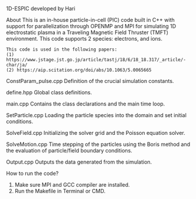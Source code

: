 1D-ESPIC developed by Hari

About
    This is an in-house particle-in-cell (PIC) code built in C++ with support for parallelization through     OPENMP and MPI for simulating 1D         electrostatic plasma in a Traveling Magnetic Field Thruster (TMFT) environment. This code supports 2 species: electrons, and ions.

    This code is used in the following papers:
    (1) https://www.jstage.jst.go.jp/article/tastj/18/6/18_18.317/_article/-char/ja/
    (2) https://aip.scitation.org/doi/abs/10.1063/5.0065665


ConstParam_pulse.cpp
    Definition of the crucial simulation constants.

define.hpp
    Global class definitions.

main.cpp
    Contains the class declarations and the main time loop.

SetParticle.cpp
    Loading the particle species into the domain and set initial conditions.

SolveField.cpp
    Initializing the solver grid and the Poisson equation solver.

SolveMotion.cpp
    Time stepping of the particles using the Boris method and the evaluation of particle/field boundary conditions.

Output.cpp
    Outputs the data generated from the simulation.



How to run the code?

1) Make sure MPI and GCC compiler are installed.
2) Run the Makefile in Terminal or CMD.
